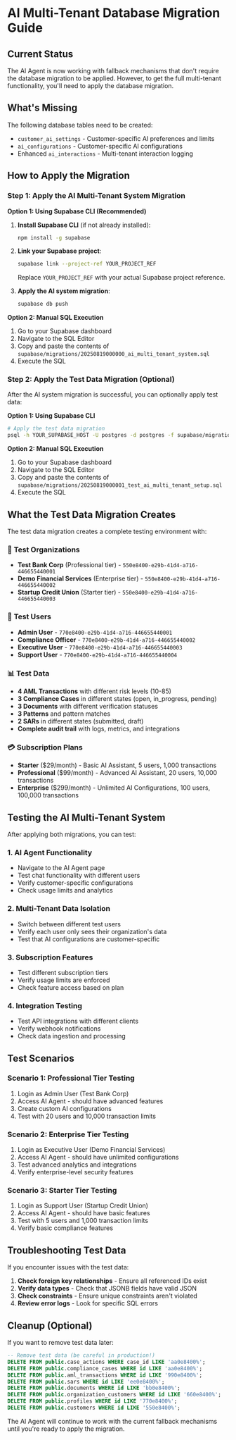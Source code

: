 # AI Multi-Tenant Database Migration Guide

## Current Status

The AI Agent is now working with fallback mechanisms that don't require the database migration to be applied. However, to get the full multi-tenant functionality, you'll need to apply the database migration.

## What's Missing

The following database tables need to be created:
- `customer_ai_settings` - Customer-specific AI preferences and limits
- `ai_configurations` - Customer-specific AI configurations
- Enhanced `ai_interactions` - Multi-tenant interaction logging

## How to Apply the Migration

### Step 1: Apply the AI Multi-Tenant System Migration

**Option 1: Using Supabase CLI (Recommended)**

1. **Install Supabase CLI** (if not already installed):
   ```bash
   npm install -g supabase
   ```

2. **Link your Supabase project**:
   ```bash
   supabase link --project-ref YOUR_PROJECT_REF
   ```
   Replace `YOUR_PROJECT_REF` with your actual Supabase project reference.

3. **Apply the AI system migration**:
   ```bash
   supabase db push
   ```

**Option 2: Manual SQL Execution**

1. Go to your Supabase dashboard
2. Navigate to the SQL Editor
3. Copy and paste the contents of `supabase/migrations/20250819000000_ai_multi_tenant_system.sql`
4. Execute the SQL

### Step 2: Apply the Test Data Migration (Optional)

After the AI system migration is successful, you can optionally apply test data:

**Option 1: Using Supabase CLI**
```bash
# Apply the test data migration
psql -h YOUR_SUPABASE_HOST -U postgres -d postgres -f supabase/migrations/20250819000001_test_ai_multi_tenant_setup.sql
```

**Option 2: Manual SQL Execution**
1. Go to your Supabase dashboard
2. Navigate to the SQL Editor
3. Copy and paste the contents of `supabase/migrations/20250819000001_test_ai_multi_tenant_setup.sql`
4. Execute the SQL

## What the Test Data Migration Creates

The test data migration creates a complete testing environment with:

### 🏢 **Test Organizations**
- **Test Bank Corp** (Professional tier) - `550e8400-e29b-41d4-a716-446655440001`
- **Demo Financial Services** (Enterprise tier) - `550e8400-e29b-41d4-a716-446655440002`
- **Startup Credit Union** (Starter tier) - `550e8400-e29b-41d4-a716-446655440003`

### 👥 **Test Users**
- **Admin User** - `770e8400-e29b-41d4-a716-446655440001`
- **Compliance Officer** - `770e8400-e29b-41d4-a716-446655440002`
- **Executive User** - `770e8400-e29b-41d4-a716-446655440003`
- **Support User** - `770e8400-e29b-41d4-a716-446655440004`

### 📊 **Test Data**
- **4 AML Transactions** with different risk levels (10-85)
- **3 Compliance Cases** in different states (open, in_progress, pending)
- **3 Documents** with different verification statuses
- **3 Patterns** and pattern matches
- **2 SARs** in different states (submitted, draft)
- **Complete audit trail** with logs, metrics, and integrations

### 💳 **Subscription Plans**
- **Starter** ($29/month) - Basic AI Assistant, 5 users, 1,000 transactions
- **Professional** ($99/month) - Advanced AI Assistant, 20 users, 10,000 transactions
- **Enterprise** ($299/month) - Unlimited AI Configurations, 100 users, 100,000 transactions

## Testing the AI Multi-Tenant System

After applying both migrations, you can test:

### 1. **AI Agent Functionality**
- Navigate to the AI Agent page
- Test chat functionality with different users
- Verify customer-specific configurations
- Check usage limits and analytics

### 2. **Multi-Tenant Data Isolation**
- Switch between different test users
- Verify each user only sees their organization's data
- Test that AI configurations are customer-specific

### 3. **Subscription Features**
- Test different subscription tiers
- Verify usage limits are enforced
- Check feature access based on plan

### 4. **Integration Testing**
- Test API integrations with different clients
- Verify webhook notifications
- Check data ingestion and processing

## Test Scenarios

### Scenario 1: Professional Tier Testing
1. Login as Admin User (Test Bank Corp)
2. Access AI Agent - should have advanced features
3. Create custom AI configurations
4. Test with 20 users and 10,000 transaction limits

### Scenario 2: Enterprise Tier Testing
1. Login as Executive User (Demo Financial Services)
2. Access AI Agent - should have unlimited configurations
3. Test advanced analytics and integrations
4. Verify enterprise-level security features

### Scenario 3: Starter Tier Testing
1. Login as Support User (Startup Credit Union)
2. Access AI Agent - should have basic features
3. Test with 5 users and 1,000 transaction limits
4. Verify basic compliance features

## Troubleshooting Test Data

If you encounter issues with the test data:

1. **Check foreign key relationships** - Ensure all referenced IDs exist
2. **Verify data types** - Check that JSONB fields have valid JSON
3. **Check constraints** - Ensure unique constraints aren't violated
4. **Review error logs** - Look for specific SQL errors

## Cleanup (Optional)

If you want to remove test data later:

```sql
-- Remove test data (be careful in production!)
DELETE FROM public.case_actions WHERE case_id LIKE 'aa0e8400%';
DELETE FROM public.compliance_cases WHERE id LIKE 'aa0e8400%';
DELETE FROM public.aml_transactions WHERE id LIKE '990e8400%';
DELETE FROM public.sars WHERE id LIKE 'ee0e8400%';
DELETE FROM public.documents WHERE id LIKE 'bb0e8400%';
DELETE FROM public.organization_customers WHERE id LIKE '660e8400%';
DELETE FROM public.profiles WHERE id LIKE '770e8400%';
DELETE FROM public.customers WHERE id LIKE '550e8400%';
```

The AI Agent will continue to work with the current fallback mechanisms until you're ready to apply the migration.
